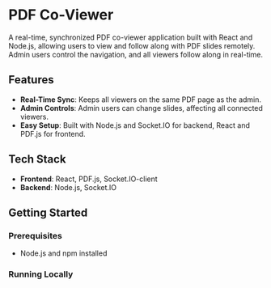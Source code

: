 # PDF Co-Viewer

A real-time, synchronized PDF co-viewer application built with React and Node.js, allowing users to view and follow along with PDF slides remotely. Admin users control the navigation, and all viewers follow along in real-time.

## Features

- **Real-Time Sync**: Keeps all viewers on the same PDF page as the admin.
- **Admin Controls**: Admin users can change slides, affecting all connected viewers.
- **Easy Setup**: Built with Node.js and Socket.IO for backend, React and PDF.js for frontend.

## Tech Stack

- **Frontend**: React, PDF.js, Socket.IO-client
- **Backend**: Node.js, Socket.IO

## Getting Started

### Prerequisites

- Node.js and npm installed

### Running Locally


